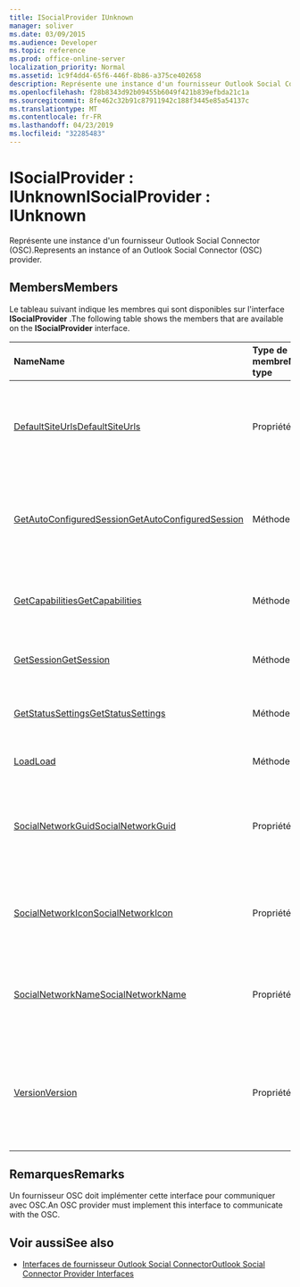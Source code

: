 ```yaml
---
title: ISocialProvider IUnknown
manager: soliver
ms.date: 03/09/2015
ms.audience: Developer
ms.topic: reference
ms.prod: office-online-server
localization_priority: Normal
ms.assetid: 1c9f4dd4-65f6-446f-8b86-a375ce402658
description: Représente une instance d'un fournisseur Outlook Social Connector (OSC).
ms.openlocfilehash: f28b8343d92b09455b6049f421b839efbda21c1a
ms.sourcegitcommit: 8fe462c32b91c87911942c188f3445e85a54137c
ms.translationtype: MT
ms.contentlocale: fr-FR
ms.lasthandoff: 04/23/2019
ms.locfileid: "32285483"
---
```

# <a name="isocialprovider--iunknown"></a><span data-ttu-id="d7a72-103">ISocialProvider : IUnknown</span><span class="sxs-lookup"><span data-stu-id="d7a72-103">ISocialProvider : IUnknown</span></span>

<span data-ttu-id="d7a72-104">Représente une instance d'un fournisseur Outlook Social Connector (OSC).</span><span class="sxs-lookup"><span data-stu-id="d7a72-104">Represents an instance of an Outlook Social Connector (OSC) provider.</span></span>
  
## <a name="members"></a><span data-ttu-id="d7a72-105">Members</span><span class="sxs-lookup"><span data-stu-id="d7a72-105">Members</span></span>

<span data-ttu-id="d7a72-106">Le tableau suivant indique les membres qui sont disponibles sur l'interface **ISocialProvider** .</span><span class="sxs-lookup"><span data-stu-id="d7a72-106">The following table shows the members that are available on the **ISocialProvider** interface.</span></span> 
  
|<span data-ttu-id="d7a72-107">**Name**</span><span class="sxs-lookup"><span data-stu-id="d7a72-107">**Name**</span></span>|<span data-ttu-id="d7a72-108">**Type de membre**</span><span class="sxs-lookup"><span data-stu-id="d7a72-108">**Member type**</span></span>|<span data-ttu-id="d7a72-109">**Description**</span><span class="sxs-lookup"><span data-stu-id="d7a72-109">**Description**</span></span>|
|:-----|:-----|:-----|
|[<span data-ttu-id="d7a72-110">DefaultSiteUrls</span><span class="sxs-lookup"><span data-stu-id="d7a72-110">DefaultSiteUrls</span></span>](isocialprovider-defaultsiteurls.md) <br/> |<span data-ttu-id="d7a72-111">Propriété</span><span class="sxs-lookup"><span data-stu-id="d7a72-111">Property</span></span>  <br/> |<span data-ttu-id="d7a72-112">Renvoie un tableau de chaînes qui spécifient les URL de site pour le fournisseur OSC.</span><span class="sxs-lookup"><span data-stu-id="d7a72-112">Returns an array of strings that specify site URLs for the OSC provider.</span></span>  <br/> |
|[<span data-ttu-id="d7a72-113">GetAutoConfiguredSession</span><span class="sxs-lookup"><span data-stu-id="d7a72-113">GetAutoConfiguredSession</span></span>](isocialprovider-getautoconfiguredsession.md) <br/> |<span data-ttu-id="d7a72-114">Méthode</span><span class="sxs-lookup"><span data-stu-id="d7a72-114">Method</span></span>  <br/> |<span data-ttu-id="d7a72-115">Récupère une interface [ISocialSession](isocialsessioniunknown.md) configurée automatiquement.</span><span class="sxs-lookup"><span data-stu-id="d7a72-115">Gets an automatically configured [ISocialSession](isocialsessioniunknown.md) interface.</span></span>  <br/> |
|[<span data-ttu-id="d7a72-116">GetCapabilities</span><span class="sxs-lookup"><span data-stu-id="d7a72-116">GetCapabilities</span></span>](isocialprovider-getcapabilities.md) <br/> |<span data-ttu-id="d7a72-117">Méthode</span><span class="sxs-lookup"><span data-stu-id="d7a72-117">Method</span></span>  <br/> |<span data-ttu-id="d7a72-118">Obtient une valeur de type String qui décrit les fonctionnalités du fournisseur.</span><span class="sxs-lookup"><span data-stu-id="d7a72-118">Gets a string that describes provider capabilities.</span></span>  <br/> |
|[<span data-ttu-id="d7a72-119">GetSession</span><span class="sxs-lookup"><span data-stu-id="d7a72-119">GetSession</span></span>](isocialprovider-getsession.md) <br/> |<span data-ttu-id="d7a72-120">Méthode</span><span class="sxs-lookup"><span data-stu-id="d7a72-120">Method</span></span>  <br/> |<span data-ttu-id="d7a72-121">Obtient une interface [ISocialSession](isocialsessioniunknown.md) .</span><span class="sxs-lookup"><span data-stu-id="d7a72-121">Gets an [ISocialSession](isocialsessioniunknown.md) interface.</span></span>  <br/> |
|[<span data-ttu-id="d7a72-122">GetStatusSettings</span><span class="sxs-lookup"><span data-stu-id="d7a72-122">GetStatusSettings</span></span>](isocialprovider-getstatussettings.md) <br/> |<span data-ttu-id="d7a72-123">Méthode</span><span class="sxs-lookup"><span data-stu-id="d7a72-123">Method</span></span>  <br/> |<span data-ttu-id="d7a72-124">Cette méthode n'est pas prise en charge actuellement.</span><span class="sxs-lookup"><span data-stu-id="d7a72-124">This method is currently not supported.</span></span>  <br/> |
|[<span data-ttu-id="d7a72-125">Load</span><span class="sxs-lookup"><span data-stu-id="d7a72-125">Load</span></span>](isocialprovider-load.md) <br/> |<span data-ttu-id="d7a72-126">Méthode</span><span class="sxs-lookup"><span data-stu-id="d7a72-126">Method</span></span>  <br/> |<span data-ttu-id="d7a72-127">Initialise le fournisseur OSC.</span><span class="sxs-lookup"><span data-stu-id="d7a72-127">Initializes the OSC provider.</span></span>  <br/> |
|[<span data-ttu-id="d7a72-128">SocialNetworkGuid</span><span class="sxs-lookup"><span data-stu-id="d7a72-128">SocialNetworkGuid</span></span>](isocialprovider-socialnetworkguid.md) <br/> |<span data-ttu-id="d7a72-129">Propriété</span><span class="sxs-lookup"><span data-stu-id="d7a72-129">Property</span></span>  <br/> |<span data-ttu-id="d7a72-130">Renvoie un GUID qui représente un identificateur unique pour le réseau social.</span><span class="sxs-lookup"><span data-stu-id="d7a72-130">Returns a GUID that represents a unique identifier for the social network.</span></span>  <br/> |
|[<span data-ttu-id="d7a72-131">SocialNetworkIcon</span><span class="sxs-lookup"><span data-stu-id="d7a72-131">SocialNetworkIcon</span></span>](isocialprovider-socialnetworkicon.md) <br/> |<span data-ttu-id="d7a72-132">Propriété</span><span class="sxs-lookup"><span data-stu-id="d7a72-132">Property</span></span>  <br/> |<span data-ttu-id="d7a72-133">Renvoie un tableau d'octets qui représente l'icône du réseau social.</span><span class="sxs-lookup"><span data-stu-id="d7a72-133">Returns an array of bytes that represents the icon for the social network.</span></span>  <br/> |
|[<span data-ttu-id="d7a72-134">SocialNetworkName</span><span class="sxs-lookup"><span data-stu-id="d7a72-134">SocialNetworkName</span></span>](isocialprovider-socialnetworkname.md) <br/> |<span data-ttu-id="d7a72-135">Propriété</span><span class="sxs-lookup"><span data-stu-id="d7a72-135">Property</span></span>  <br/> |<span data-ttu-id="d7a72-136">Renvoie une valeur de type String qui représente le nom du réseau social.</span><span class="sxs-lookup"><span data-stu-id="d7a72-136">Returns a string that represents the social network name.</span></span>  <br/> |
|[<span data-ttu-id="d7a72-137">Version</span><span class="sxs-lookup"><span data-stu-id="d7a72-137">Version</span></span>](isocialprovider-version.md) <br/> |<span data-ttu-id="d7a72-138">Propriété</span><span class="sxs-lookup"><span data-stu-id="d7a72-138">Property</span></span>  <br/> |<span data-ttu-id="d7a72-139">Renvoie une valeur de type String qui représente le numéro de version du fournisseur de ce réseau social.</span><span class="sxs-lookup"><span data-stu-id="d7a72-139">Returns a string that represents the version number of the provider for this social network.</span></span>  <br/> |
   
## <a name="remarks"></a><span data-ttu-id="d7a72-140">Remarques</span><span class="sxs-lookup"><span data-stu-id="d7a72-140">Remarks</span></span>

<span data-ttu-id="d7a72-141">Un fournisseur OSC doit implémenter cette interface pour communiquer avec OSC.</span><span class="sxs-lookup"><span data-stu-id="d7a72-141">An OSC provider must implement this interface to communicate with the OSC.</span></span>
  
## <a name="see-also"></a><span data-ttu-id="d7a72-142">Voir aussi</span><span class="sxs-lookup"><span data-stu-id="d7a72-142">See also</span></span>

- [<span data-ttu-id="d7a72-143">Interfaces de fournisseur Outlook Social Connector</span><span class="sxs-lookup"><span data-stu-id="d7a72-143">Outlook Social Connector Provider Interfaces</span></span>](outlook-social-connector-provider-interfaces.md)

